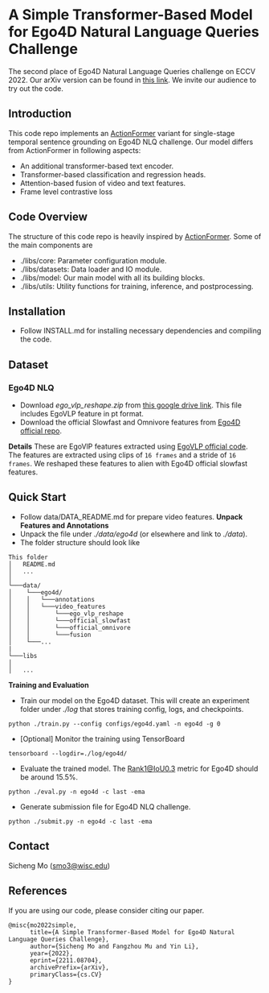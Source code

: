 # A Simple Transformer-Based Model for Ego4D Natural Language Queries Challenge

The second place of Ego4D Natural Language Queries challenge on ECCV 2022. Our arXiv version can be found in [this link](https://arxiv.org/abs/2211.08704). We invite our audience to try out the code.

## Introduction

This code repo implements an [ActionFormer](https://github.com/happyharrycn/actionformer_release) variant for single-stage temporal sentence grounding on Ego4D NLQ challenge. Our model differs from ActionFormer in following aspects:

* An additional transformer-based text encoder.
* Transformer-based classification and regression heads.
* Attention-based fusion of video and text features.
* Frame level contrastive loss


## Code Overview
The structure of this code repo is heavily inspired by [ActionFormer](https://github.com/happyharrycn/actionformer_release). Some of the main components are
* ./libs/core: Parameter configuration module.
* ./libs/datasets: Data loader and IO module.
* ./libs/model: Our main model with all its building blocks.
* ./libs/utils: Utility functions for training, inference, and postprocessing.

## Installation
* Follow INSTALL.md for installing necessary dependencies and compiling the code.

## Dataset
### Ego4D NLQ
* Download *ego_vlp_reshape.zip* from [this google drive link](https://drive.google.com/file/d/1MnurvQQsBRdm3fn7RT6vLLWCfFkzL7bL/view?usp=share_link). This file includes EgoVLP feature in pt format.
* Download the official Slowfast and Omnivore features from [Ego4D official repo](https://github.com/facebookresearch/Ego4d/tree/main/ego4d/cli). 

**Details** These are EgoVlP features extracted using [EgoVLP official code](https://github.com/showlab/EgoVLP). The features are extracted using clips of `16 frames` and a stride of `16 frames`. We reshaped these features to alien with Ego4D official slowfast features.

## Quick Start
* Follow data/DATA_README.md for prepare video features.
**Unpack Features and Annotations**
* Unpack the file under *./data/ego4d* (or elsewhere and link to *./data*).
* The folder structure should look like
```
This folder
│   README.md
│   ...  
│
└───data/
│    └───ego4d/
│    │	 └───annotations
│    │	 └───video_features
│    │	     └───ego_vlp_reshape
│    │	     └───official_slowfast   
│    │	     └───official_omnivore 
│    │	     └───fusion     
│    └───...
|
└───libs
│
│   ...
```

**Training and Evaluation**
* Train our model on the Ego4D dataset. This will create an experiment folder under *./log* that stores training config, logs, and checkpoints.
```shell
python ./train.py --config configs/ego4d.yaml -n ego4d -g 0
```
* [Optional] Monitor the training using TensorBoard
```shell
tensorboard --logdir=./log/ego4d/
```
* Evaluate the trained model. The Rank1@IoU0.3 metric for Ego4D should be around 15.5%.
```shell
python ./eval.py -n ego4d -c last -ema 
```

* Generate submission file for Ego4D NLQ challenge.
```shell
python ./submit.py -n ego4d -c last -ema 
```

## Contact
Sicheng Mo (smo3@wisc.edu)

## References
If you are using our code, please consider citing our paper.
```
@misc{mo2022simple,
      title={A Simple Transformer-Based Model for Ego4D Natural Language Queries Challenge}, 
      author={Sicheng Mo and Fangzhou Mu and Yin Li},
      year={2022},
      eprint={2211.08704},
      archivePrefix={arXiv},
      primaryClass={cs.CV}
}
```
